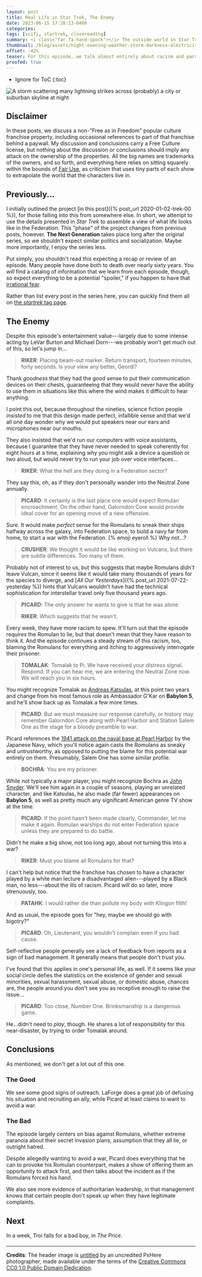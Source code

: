 ```yaml
---
layout: post
title: Real Life in Star Trek, The Enemy
date: 2023-06-15 17:28:13-0400
categories:
tags: [scifi, startrek, closereading]
summary: <i class="far fa-hand-spock"></i> The outside world in Star Trek
thumbnail: /blog/assets/night-evening-weather-storm-darkness-electricity-1356023-pxhere.com.png
offset: -42%
teaser: For this episode, we talk almost entirely about racism and paranoia, but also some leadership red flags.
proofed: true
---
```


* Ignore for ToC
{:toc}

![A storm scattering many lightning strikes across (probably) a city or suburban skyline at night](/blog/assets/night-evening-weather-storm-darkness-electricity-1356023-pxhere.com.png "I won't even bring up the Velma-can't-see-without-her-glasses vibe, to this episode...")

## Disclaimer

In these posts, we discuss a non-"Free as in Freedom" popular culture franchise property, including occasional references to part of that franchise behind a paywall.  My discussion and conclusions carry a Free Culture license, but nothing about the discussion or conclusions should imply any attack on the ownership of the properties.  All the big names are trademarks of the owners, and so forth, and everything here relies on sitting squarely within the bounds of [Fair Use](https://en.wikipedia.org/wiki/Fair_use), as criticism that uses tiny parts of each show to extrapolate the world that the characters live in.

## Previously...

I initially outlined the project [in this post]({% post_url 2020-01-02-trek-00 %}), for those falling into this from somewhere else.  In short, we attempt to use the details presented in *Star Trek* to assemble a view of what life looks like in the Federation.  This "phase" of the project changes from previous posts, however.  **The Next Generation** takes place long after the original series, so we shouldn't expect similar politics and socialization.  Maybe more importantly, I enjoy the series less.

Put simply, you shouldn't read this expecting a recap or review of an episode.  Many people have done both to death over nearly sixty years.  You *will* find a catalog of information that we learn from each episode, though, so expect everything to be a potential "spoiler," if you happen to have that [irrational fear](https://www.theguardian.com/books/booksblog/2011/aug/17/spoilers-enhance-enjoyment-psychologists).

Rather than list every post in the series here, you can quickly find them all on [the *startrek* tag page](/blog/tag/startrek/).

## The Enemy

Despite this episode's entertainment value---largely due to some intense acting by LeVar Burton and Michael Dorn---we probably won't get much out of this, so let's jump in...

 > **RIKER**: Placing beam-out marker. Return transport, fourteen minutes, forty seconds. Is your view any better, Geordi?

Thank *goodness* that they had the good sense to put their communication devices on their chests, guaranteeing that they would never have the ability to use them in situations like this where the wind makes it difficult to hear anything.

I point this out, because throughout the nineties, science fiction people *insisted* to me that this design made perfect, infallible sense and that we'd all one day wonder why we would put speakers near our ears and microphones near our mouths.

They also insisted that we'd run our computers with voice assistants, because I guarantee that they have never needed to speak coherently for eight hours at a time, explaining why you might ask a device a question or two aloud, but would never try to run your job over voice interfaces...

 > **RIKER**: What the hell are they doing in a Federation sector?

They say this, oh, as if they don't personally wander into the Neutral Zone annually.

 > **PICARD**: It certainly is the last place one would expect Romulan encroachment. On the other hand, Galorndon Core would provide ideal cover for an opening move of a new offensive.

Sure.  It would make *perfect* sense for the Romulans to sneak their ships halfway across the galaxy, into Federation space, to build a navy far from home, to start a war with the Federation. {% emoji eyeroll %} Why not...?

 > **CRUSHER**: We thought it would be like working on Vulcans, but there are subtle differences. Too many of them.

Probably not of interest to us, but this suggests that maybe Romulans *didn't* leave Vulcan, since it seems like it would take many thousands of years for the species to diverge, and [*All Our Yesterdays*]({% post_url 2021-07-22-yesterday %}) hints that Vulcans wouldn't have had the technical sophistication for interstellar travel only five thousand years ago.

 > **PICARD**: The only answer he wants to give is that he was alone.
 >
 > **RIKER**: Which suggests that he wasn't.

Every week, they have more racism to spew.  It'll turn out that the episode requires the Romulan to lie, but that doesn't mean that they have reason to think it.  And the episode continues a steady stream of this racism, too, blaming the Romulans for everything and itching to aggressively interrogate their prisoner.

 > **TOMALAK**: Tomalak to Pi. We have received your distress signal. Respond. If you can hear me, we are entering the Neutral Zone now. We will reach you in six hours.

You might recognize Tomalak as [Andreas Katsulas](https://en.wikipedia.org/wiki/Andreas_Katsulas), at this point two years and change from his most famous role as Ambassador G'Kar on **Babylon 5**, and he'll show back up as Tomalak a few more times.

 > **PICARD**: But we must measure our response carefully, or history may remember Galorndon Core along with Pearl Harbor and Station Salem One as the stage for a bloody preamble to war.

Picard references the [1941 attack on the naval base at Pearl Harbor](https://en.wikipedia.org/wiki/Attack_on_Pearl_Harbor) by the Japanese Navy, which you'll notice again casts the Romulans as sneaky and untrustworthy, as opposed to putting the blame for this potential war entirely on them.  Presumably, Salem One has some similar profile.

 > **BOCHRA**: You are my prisoner.

While not typically a major player, you might recognize Bochra as [John Snyder](https://en.wikipedia.org/wiki/John_Snyder_%28actor%29).  We'll see him again in a couple of seasons, playing an unrelated character, and like Katsulas, he also made (far fewer) appearances on **Babylon 5**, as well as pretty much any significant American genre TV show at the time.

 > **PICARD**: If the point hasn't been made clearly, Commander, let me make it again. Romulan warships do not enter Federation space unless they are prepared to do battle.

Didn't he make a big show, not too long ago, about not turning this into a war?

 > **RIKER**: Must you blame all Romulans for that?

I can't help but notice that the franchise has chosen to have a character played by a white man lecture a disadvantaged alien---played by a Black man, no less---about the ills of racism.  Picard will do so later, more strenuously, too.

 > **PATAHK**: I would rather die than pollute my body with Klingon filth!

And as usual, the episode goes for "hey, maybe we should go with bigotry?"

 > **PICARD**: Oh, Lieutenant, you wouldn't complain even if you had cause.

Self-reflective people generally see a lack of feedback from reports as a sign of bad management.  It generally means that people don't *trust* you.

I've found that this applies in one's personal life, as well.  If it seems like your social circle defies the statistics on the existence of gender and sexual minorities, sexual harassment, sexual abuse, or domestic abuse, chances are, the people around you don't see you as receptive enough to raise the issue...

 > **PICARD**: Too close, Number One. Brinksmanship is a dangerous game.

He...didn't need to *play*, though.  He shares a lot of responsibility for this near-disaster, by trying to order Tomalak around.

## Conclusions

As mentioned, we don't get a lot out of this one.

### The Good

We see some good signs of outreach.  LaForge does a great job of defusing his situation and recruiting an ally, while Picard at least claims to want to avoid a war.

### The Bad

The episode largely centers on bias against Romulans, whether extreme paranoia about their secret invasion plans, assumption that they all lie, or outright hatred.

Despite allegedly wanting to avoid a war, Picard does everything that he can to provoke his Romulan counterpart, makes a show of offering them an opportunity to attack first, and then talks about the incident as if the Romulans forced his hand.

We also see more evidence of authoritarian leadership, in that management knows that certain people don't speak up when they have legitimate complaints.

## Next

In a week, Troi falls for a bad boy, in *The Price*.

#### <i class="far fa-hand-spock"></i>

* * *

**Credits**: The header image is [untitled](https://pxhere.com/en/photo/1356023) by an uncredited PxHere photographer, made available under the terms of the [Creative Commons CC0 1.0 Public Domain Dedication](https://creativecommons.org/publicdomain/zero/1.0/).
